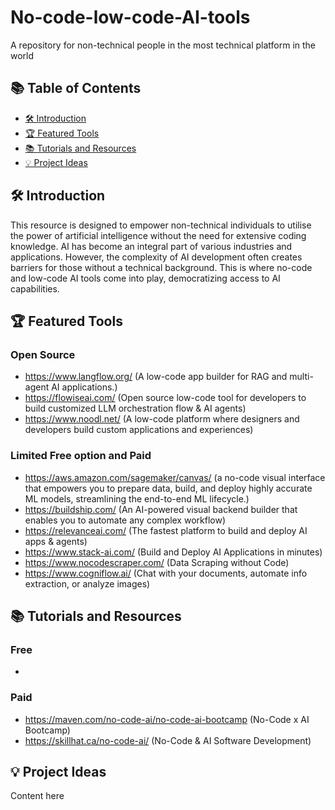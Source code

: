 # No-code-low-code-AI-tools
A repository for non-technical people in the most technical platform in the world

## 📚 Table of Contents
- [🛠️ Introduction](#-Introduction)
- [🏆 Featured Tools](#-Featured-Tools)
- [📚 Tutorials and Resources](#-Tutorials-and-Resources)
- [💡 Project Ideas](#-Project-Ideas)

## 🛠️ Introduction
This resource is designed to empower non-technical individuals to utilise the power of artificial intelligence without the need for extensive coding knowledge. AI has become an integral part of various industries and applications. However, the complexity of AI development often creates barriers for those without a technical background. This is where no-code and low-code AI tools come into play, democratizing access to AI capabilities. 

## 🏆 Featured Tools
### Open Source
- https://www.langflow.org/ (A low-code app builder for RAG and multi-agent AI applications.)
- https://flowiseai.com/ (Open source low-code tool for developers to build customized LLM orchestration flow & AI agents)
- https://www.noodl.net/ (A low-code platform where designers and developers build custom applications and experiences)
### Limited Free option and Paid
- https://aws.amazon.com/sagemaker/canvas/ (a no-code visual interface that empowers you to prepare data, build, and deploy highly accurate ML models, streamlining the end-to-end ML lifecycle.)
- https://buildship.com/ (An AI-powered visual backend builder that enables you to automate any complex workflow)
- https://relevanceai.com/ (The fastest platform to build and deploy AI apps & agents)
- https://www.stack-ai.com/ (Build and Deploy AI Applications in minutes)
- https://www.nocodescraper.com/ (Data Scraping without Code)
- https://www.cogniflow.ai/ (Chat with your documents, automate info extraction, or analyze images)
## 📚 Tutorials and Resources
### Free
- 
### Paid
- https://maven.com/no-code-ai/no-code-ai-bootcamp (No-Code x AI Bootcamp)
- https://skillhat.ca/no-code-ai/ (No-Code & AI Software Development)
## 💡 Project Ideas
Content here


